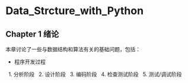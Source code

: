 # Data_Strcture_with_Python
## Chapter 1 绪论
本章讨论了一些与数据结构和算法有关的基础问题，包括：
- 程序开发过程

   1. 分析阶段
   2. 设计阶段
   3. 编码阶段
   4. 检查测试阶段
   5. 测试/调试阶段
   
